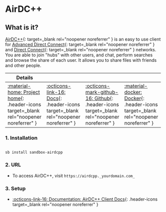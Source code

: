# AirDC++

## What is it?

[AirDC++](https://www.airdcpp.net/){: target=_blank rel="noopener noreferrer" } is an easy to use client for [Advanced Direct Connect](http://en.wikipedia.org/wiki/Advanced_Direct_Connect){: target=_blank rel="noopener noreferrer" } and [Direct Connect](http://en.wikipedia.org/wiki/Direct_Connect_(file_sharing)){: target=_blank rel="noopener noreferrer" } networks. You are able to join "hubs" with other users, and chat, perform searches and browse the share of each user. It allows you to share files with friends and other people.

| Details     |             |             |             |
|-------------|-------------|-------------|-------------|
| [:material-home: Project home](https://www.airdcpp.net/){: .header-icons target=_blank rel="noopener noreferrer" } | [:octicons-link-16: Docs](https://airdcpp-web.github.io/docs/){: .header-icons target=_blank rel="noopener noreferrer" } | [:octicons-mark-github-16: Github](https://github.com/gangefors/docker-airdcpp-webclient){: .header-icons target=_blank rel="noopener noreferrer" } | [:material-docker: Docker](https://hub.docker.com/r/gangefors/airdcpp-webclient/){: .header-icons target=_blank rel="noopener noreferrer" }|

### 1. Installation

``` shell

sb install sandbox-airdcpp

```

### 2. URL

- To access AirDC++, visit `https://airdcpp._yourdomain.com_`

### 3. Setup

- [:octicons-link-16: Documentation: AirDC++ Client Docs](https://airdcpp-web.github.io/docs/){: .header-icons target=_blank rel="noopener noreferrer" }
